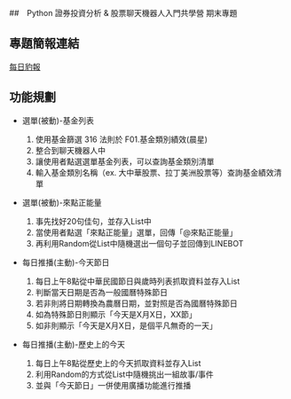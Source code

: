 ##　Python 證券投資分析 & 股票聊天機器人入門共學營 期末專題

## 專題簡報連結
[每日豹報](https://drive.google.com/file/d/1laFqeWkxyl4Vde7OX0Ut3mJ2JXzGMyr4/view?usp=sharing)

## 功能規劃
* 選單(被動)-基金列表
  1. 使用基金篩選 316 法則於 F01.基金類別績效(晨星)
  2. 整合到聊天機器人中
  3. 讓使用者點選選單基金列表，可以查詢基金類別清單
  4. 輸入基金類別名稱（ex. 大中華股票、拉丁美洲股票等）查詢基金績效清單

* 選單(被動)-來點正能量
  1. 事先找好20句佳句，並存入List中
  2. 當使用者點選「來點正能量」選單，回傳「@來點正能量」
  3. 再利用Random從List中隨機選出一個句子並回傳到LINEBOT

* 每日推播(主動)-今天節日
  1. 每日上午8點從中華民國節日與歲時列表抓取資料並存入List
  2. 判斷當天日期是否為一般國曆特殊節日
  3. 若非則將日期轉換為農曆日期，並對照是否為國曆特殊節日
  4. 如為特殊節日則顯示「今天是X月X日，XX節」
  5. 如非則顯示「今天是X月X日，是個平凡無奇的一天」

* 每日推播(主動)-歷史上的今天
  1. 每日上午8點從歷史上的今天抓取資料並存入List
  2. 利用Random的方式從List中隨機挑出一組故事/事件
  3. 並與「今天節日」一併使用廣播功能進行推播

